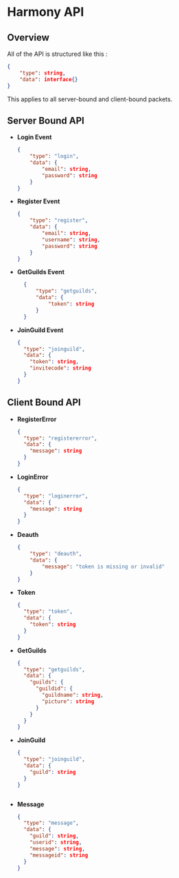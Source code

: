 # Harmony API
## Overview
All of the API is structured like this :
```json
{
    "type": string,
    "data": interface{}
}
```
This applies to all server-bound and client-bound packets.

## Server Bound API
* **Login Event**
	```json
	{
		"type": "login",
		"data": {
			"email": string,
			"password": string
		}
	}
	```
*  **Register Event**
	```json
	{
		"type": "register",
		"data": {
			"email": string,
			"username": string,
			"password": string
		}
	}
	```
* **GetGuilds Event**
  ```json
	{
		"type": "getguilds",
		"data": {
			"token": string
		}
	}
	```
* **JoinGuild Event**
  ```json
  {
    "type": "joinguild",
    "data": {
      "token": string,
      "invitecode": string
    }
  }
  ```

## Client Bound API
* **RegisterError**
  ```json
  {
    "type": "registererror",
    "data": {
      "message": string
    }
  }
  ```
* **LoginError**
  ```json
  {
    "type": "loginerror",
    "data": {
      "message": string
    }
  }
    ```
* **Deauth**
	```json
	{
		"type": "deauth",
		"data": {
			"message": "token is missing or invalid"
		}
	}
	```
* **Token**
  ```json
  {
    "type": "token",
    "data": {
      "token": string
    }
  }
  ```
* **GetGuilds**
  ```json
  {
    "type": "getguilds",
    "data": {
      "guilds": {
        "guildid": {
          "guildname": string,
          "picture": string
        }
      }
    }
  }
  ```
* **JoinGuild**
  ```json
  {
    "type": "joinguild",
    "data": {
      "guild": string
    }
  }
  ```

  ```
* **Message**
  ```json
  {
    "type": "message",
    "data": {
      "guild": string,
      "userid": string,
      "message": string,
      "messageid": string
    }
  }
  ```
